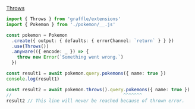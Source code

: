 <div class="ExampleSnippet">
<a href="../../examples/extension/throws">Throws</a>

<!-- dprint-ignore-start -->
```ts twoslash
import { Throws } from 'graffle/extensions'
import { Pokemon } from './pokemon/__.js'

const pokemon = Pokemon
  .create({ output: { defaults: { errorChannel: `return` } } })
  .use(Throws())
  .anyware(({ encode: _ }) => {
    throw new Error(`Something went wrong.`)
  })

const result1 = await pokemon.query.pokemons({ name: true })
console.log(result1)

const result2 = await pokemon.throws().query.pokemons({ name: true })
//                                          ^^^^^^^
result2 // This line will never be reached because of thrown error.
```
<!-- dprint-ignore-end -->

</div>
